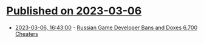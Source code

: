 # [Published on 2023-03-06](index.md)

* [2023-03-06, 16:43:00](https://games.slashdot.org/story/23/03/06/1642259/russian-game-developer-bans-and-doxes-6700-cheaters?utm_source=rss1.0mainlinkanon&utm_medium=feed) - [Russian Game Developer Bans and Doxes 6,700 Cheaters](https://games.slashdot.org/story/23/03/06/1642259/russian-game-developer-bans-and-doxes-6700-cheaters?utm_source=rss1.0mainlinkanon&utm_medium=feed)
